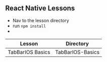 ## React Native Lessons

* Nav to the lesson directory
* run `npm install`
*


| Lesson           | Directory       |
|------------------|-----------------|
| TabBarIOS Basics | TabBarIOS-Basics|
